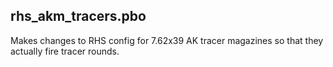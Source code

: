 ## rhs_akm_tracers.pbo

Makes changes to RHS config for 7.62x39 AK tracer magazines so that they actually fire tracer rounds.
